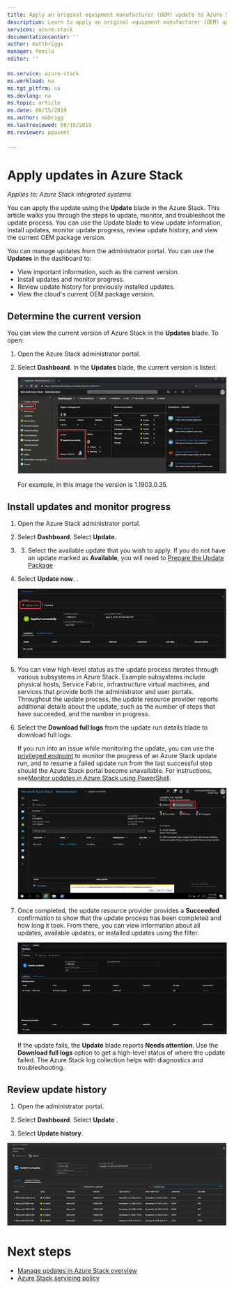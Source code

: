 ```yaml
---
title: Apply an original equipment manufacturer (OEM) update to Azure Stack | Microsoft Docs
description: Learn to apply an original equipment manufacturer (OEM) update to Azure Stack.
services: azure-stack
documentationcenter: ''
author: mattbriggs
manager: femila
editor: ''

ms.service: azure-stack
ms.workload: na
ms.tgt_pltfrm: na
ms.devlang: na
ms.topic: article
ms.date: 08/15/2019
ms.author: mabrigg
ms.lastreviewed: 08/15/2019
ms.reviewer: ppacent 

---
```


# Apply updates in Azure Stack

*Applies to: Azure Stack integrated systems*

You can apply the update using the **Update** blade in the Azure Stack. This article walks you through the steps to update, monitor, and troubleshoot the update process. You can use the Update blade to view update information, install updates, monitor update progress, review update history, and view the current OEM package version.

You can manage updates from the administrator portal. You can use the **Updates** in the dashboard to:

-   View important information, such as the current version.
-   Install updates and monitor progress.
-   Review update history for previously installed updates.
-   View the cloud's current OEM package version.

## Determine the current version

You can view the current version of Azure Stack in the **Updates** blade. To open:

1.  Open the Azure Stack administrator portal.

2.  Select **Dashboard**. In the **Updates** blade, the current version is listed.

    ![Updates tile on default dashboard](./media/azure-stack-update-apply/image1.png)

    For example, in this image the version is 1.1903.0.35.

## Install updates and monitor progress

1.  Open the Azure Stack administrator portal.

2.  Select **Dashboard**. Select **Update**.

3.  3.	Select the available update that you wish to apply. If you do not have an update marked as **Available**, you will need to [Prepare the Update Package](zure-stack-update-prepare-package.md)

4.  Select **Update now**. .

    ![Azure Stack update run details](./media/azure-stack-update-apply/image2.png)

5.  You can view high-level status as the update process iterates through various subsystems in Azure Stack. Example subsystems include physical hosts, Service Fabric, infrastructure virtual machines, and services that provide both the administrator and user portals. Throughout the update process, the update resource provider reports additional details about the update, such as the number of steps that have succeeded, and the number in progress.

6.  Select the **Download full logs** from the update run details blade to download full logs.

    If you run into an issue while monitoring the update, you can use the [privileged endpoint](https://docs.microsoft.com/azure-stack/operator/azure-stack-privileged-endpoint) to monitor the progress of an Azure Stack update run, and to resume a failed update run from the last successful step should the Azure Stack portal become unavailable. For instructions, see[Monitor updates in Azure Stack using PowerShell](azure-stack-update-monitor.md).

    ![Azure Stack update run details](./media/azure-stack-update-apply/image3.png)

7.  Once completed, the update resource provider provides a **Succeeded** confirmation to show that the update process has been completed and how long it took. From there, you can view information about all updates, available updates, or installed updates using the filter.

    ![azure-stack-update-apply](./media/azure-stack-update-apply/image4.png)

    If the update fails, the **Update** blade reports **Needs attention**. Use the **Download full logs** option to get a high-level status of where the update failed. The Azure Stack log collection helps with diagnostics and troubleshooting.

## Review update history

1.  Open the administrator portal.

2.  Select **Dashboard**. Select **Update** .

3.  Select **Update history**.

![Azure Stack update history](./media/azure-stack-update-apply/image7.png)

# Next steps

-   [Manage updates in Azure Stack overview](https://docs.microsoft.com/en-us/azure-stack/operator/azure-stack-updates)  
-   [Azure Stack servicing policy](https://docs.microsoft.com/en-us/azure-stack/operator/azure-stack-servicing-policy)  
